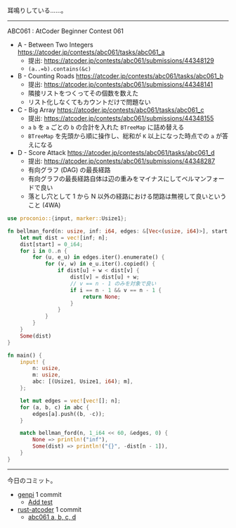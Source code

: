 耳鳴りしている……。

---

ABC061 : AtCoder Beginner Contest 061

- A - Between Two Integers
  <https://atcoder.jp/contests/abc061/tasks/abc061_a>
  - 提出: <https://atcoder.jp/contests/abc061/submissions/44348129>
  - `(a..=b).contains(&c)`
- B - Counting Roads
  <https://atcoder.jp/contests/abc061/tasks/abc061_b>
  - 提出: <https://atcoder.jp/contests/abc061/submissions/44348141>
  - 隣接リストをつくってその個数を数えた
  - リスト化しなくてもカウントだけで問題ない
- C - Big Array
  <https://atcoder.jp/contests/abc061/tasks/abc061_c>
  - 提出: <https://atcoder.jp/contests/abc061/submissions/44348155>
  - `a` `b` を `a` ごとの `b` の合計を入れた `BTreeMap` に詰め替える
  - `BTreeMap` を先頭から順に操作し、総和が `K` 以上になった時点での `a` が答えになる
- D - Score Attack
  <https://atcoder.jp/contests/abc061/tasks/abc061_d>
  - 提出: <https://atcoder.jp/contests/abc061/submissions/44348287>
  - 有向グラフ (DAG) の最長経路
  - 有向グラフの最長経路自体は辺の重みをマイナスにしてベルマンフォードで良い
  - 落とし穴として 1 から N 以外の経路における閉路は無視して良いということ (4WA)

```rust
use proconio::{input, marker::Usize1};

fn bellman_ford(n: usize, inf: i64, edges: &[Vec<(usize, i64)>], start: usize) -> Option<Vec<i64>> {
    let mut dist = vec![inf; n];
    dist[start] = 0_i64;
    for i in 0..n {
        for (u, e_u) in edges.iter().enumerate() {
            for (v, w) in e_u.iter().copied() {
                if dist[u] + w < dist[v] {
                    dist[v] = dist[u] + w;
                    // v == n - 1 のみを対象で良い
                    if i == n - 1 && v == n - 1 {
                        return None;
                    }
                }
            }
        }
    }
    Some(dist)
}

fn main() {
    input! {
        n: usize,
        m: usize,
        abc: [(Usize1, Usize1, i64); m],
    };

    let mut edges = vec![vec![]; n];
    for (a, b, c) in abc {
        edges[a].push((b, -c));
    }

    match bellman_ford(n, 1_i64 << 60, &edges, 0) {
        None => println!("inf"),
        Some(dist) => println!("{}", -dist[n - 1]),
    }
}
```

---

今日のコミット。

- [genpi](https://github.com/bouzuya/genpi) 1 commit
  - [Add test](https://github.com/bouzuya/genpi/commit/f1577cc46d213bc86bfb2e51cd9bfe7ea2676b15)
- [rust-atcoder](https://github.com/bouzuya/rust-atcoder) 1 commit
  - [abc061 a, b, c, d](https://github.com/bouzuya/rust-atcoder/commit/e9ab322bcb6c644a2b195065d733cb7e9f95611e)
